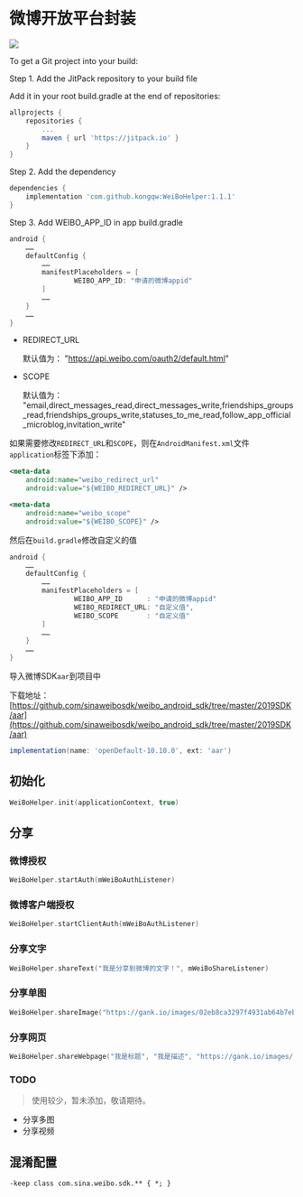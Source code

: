 # 微博开放平台封装

[![](https://jitpack.io/v/kongqw/WeiBoHelper.svg)](https://jitpack.io/#kongqw/WeiBoHelper)

To get a Git project into your build:

Step 1. Add the JitPack repository to your build file

Add it in your root build.gradle at the end of repositories:

``` gradle
allprojects {
    repositories {
        ...
        maven { url 'https://jitpack.io' }
    }
}
```

Step 2. Add the dependency

``` gradle
dependencies {
    implementation 'com.github.kongqw:WeiBoHelper:1.1.1'
}
```

Step 3. Add WEIBO_APP_ID in app build.gradle

``` gradle
android {
    ……
    defaultConfig {
        ……
        manifestPlaceholders = [
                WEIBO_APP_ID: "申请的微博appid"
        ]
        ……
    }
    ……
}
```

- REDIRECT_URL

    默认值为： "https://api.weibo.com/oauth2/default.html"

- SCOPE

    默认值为： "email,direct_messages_read,direct_messages_write,friendships_groups_read,friendships_groups_write,statuses_to_me_read,follow_app_official_microblog,invitation_write"

如果需要修改`REDIRECT_URL`和`SCOPE`，则在`AndroidManifest.xml`文件`application`标签下添加：

``` xml
<meta-data
    android:name="weibo_redirect_url"
    android:value="${WEIBO_REDIRECT_URL}" />

<meta-data
    android:name="weibo_scope"
    android:value="${WEIBO_SCOPE}" />
```

然后在`build.gradle`修改自定义的值

``` gradle
android {
    ……
    defaultConfig {
        ……
        manifestPlaceholders = [
                WEIBO_APP_ID      : "申请的微博appid"
                WEIBO_REDIRECT_URL: "自定义值",
                WEIBO_SCOPE       : "自定义值"
        ]
        ……
    }
    ……
}
```

导入微博SDK`aar`到项目中

下载地址：[https://github.com/sinaweibosdk/weibo_android_sdk/tree/master/2019SDK/aar](https://github.com/sinaweibosdk/weibo_android_sdk/tree/master/2019SDK/aar)

``` gradle
implementation(name: 'openDefault-10.10.0', ext: 'aar')
```

## 初始化

``` kotlin
WeiBoHelper.init(applicationContext, true)
```

## 分享

### 微博授权

``` kotlin
WeiBoHelper.startAuth(mWeiBoAuthListener)
```

### 微博客户端授权

``` kotlin
WeiBoHelper.startClientAuth(mWeiBoAuthListener)
```

### 分享文字

``` kotlin
WeiBoHelper.shareText("我是分享到微博的文字！", mWeiBoShareListener)
```

### 分享单图

``` kotlin
WeiBoHelper.shareImage("https://gank.io/images/02eb8ca3297f4931ab64b7ebd7b5b89c", mWeiBoShareListener)
```

### 分享网页

``` kotlin
WeiBoHelper.shareWebpage("我是标题", "我是描述", "https://gank.io/images/02eb8ca3297f4931ab64b7ebd7b5b89c", "https://www.baidu.com", mWeiBoShareListener)
```

### TODO

> 使用较少，暂未添加，敬请期待。

- 分享多图
- 分享视频


## 混淆配置

```
-keep class com.sina.weibo.sdk.** { *; }
```